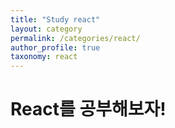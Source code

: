 ```yaml
---
title: "Study react"
layout: category
permalink: /categories/react/
author_profile: true
taxonomy: react
---
```


# React를 공부해보자!